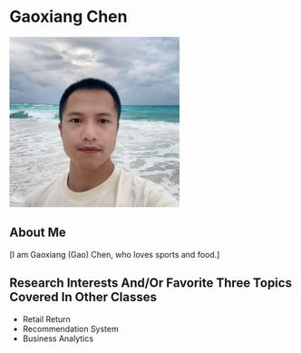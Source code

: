 # Gaoxiang Chen

![Profile Picture](../images/GChen11111.jpg)

## About Me
[I am Gaoxiang (Gao) Chen, who loves sports and food.]

## Research Interests And/Or Favorite Three Topics Covered In Other Classes
- Retail Return
- Recommendation System
- Business Analytics
